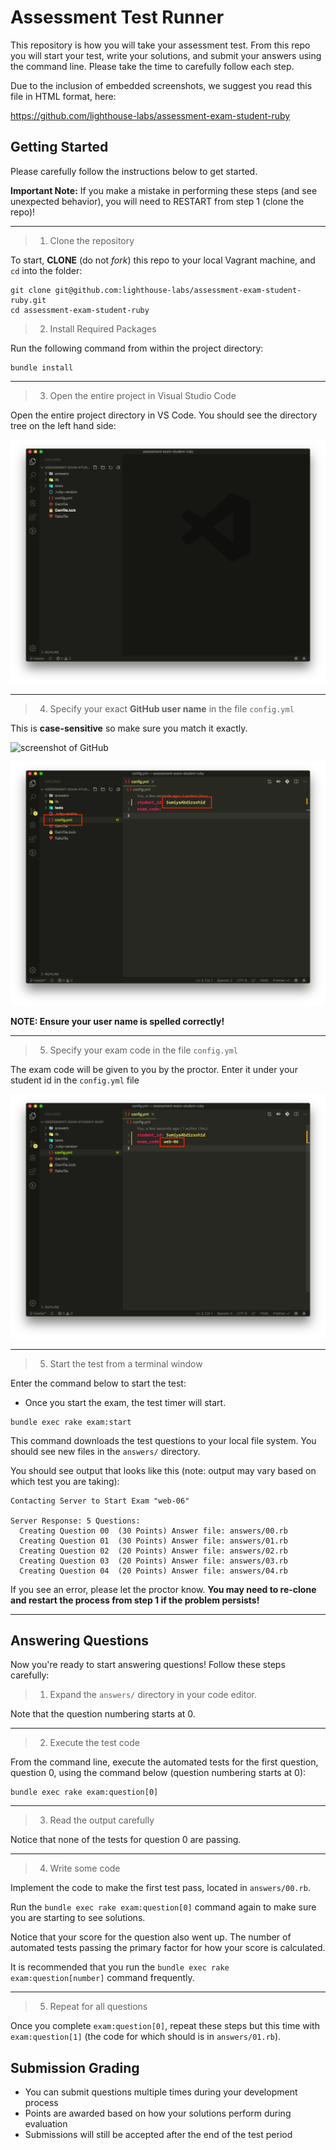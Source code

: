 # Assessment Test Runner

This repository is how you will take your assessment test. From this repo you will start your test, write your solutions, and submit your answers using the command line. Please take the time to carefully follow each step.

Due to the inclusion of embedded screenshots, we suggest you read this file in HTML format, here:

<https://github.com/lighthouse-labs/assessment-exam-student-ruby>

## Getting Started

Please carefully follow the instructions below to get started.

**Important Note:** If you make a mistake in performing these steps (and see unexpected behavior), you will need to RESTART from step 1 (clone the repo)!

---

> 1. Clone the repository

To start, **CLONE** (do not _fork_) this repo to your local Vagrant machine, and `cd` into the folder:

```terminal
git clone git@github.com:lighthouse-labs/assessment-exam-student-ruby.git
cd assessment-exam-student-ruby
```

> 2. Install Required Packages

Run the following command from within the project directory:

```terminal
bundle install
```

---

> 3. Open the entire project in Visual Studio Code

Open the entire project directory in VS Code. You should see the directory tree on the left hand side:

![screenshot of vscode](./img/1-vscode.png)

---

> 4. Specify your exact **GitHub user name** in the file `config.yml`

This is **case-sensitive** so make sure you match it exactly.

![screenshot of GitHub](https://d.pr/i/DJBM/5kFTOJ8Q+)

![screenshot of VS Code](./img/2-student-id.png)

**NOTE: Ensure your user name is spelled correctly!**

---

> 5. Specify your exam code in the file `config.yml`

The exam code will be given to you by the proctor. Enter it under your student id in the `config.yml` file

![screenshot of VS Code](./img/3-exam-code.png)

---

> 5. Start the test from a terminal window

Enter the command below to start the test:

- Once you start the exam, the test timer will start.

```terminal
bundle exec rake exam:start
```

This command downloads the test questions to your local file system. You should see new files in the `answers/` directory.

You should see output that looks like this (note: output may vary based on which test you are taking):

```
Contacting Server to Start Exam "web-06"

Server Response: 5 Questions:
  Creating Question 00  (30 Points) Answer file: answers/00.rb
  Creating Question 01  (30 Points) Answer file: answers/01.rb
  Creating Question 02  (20 Points) Answer file: answers/02.rb
  Creating Question 03  (20 Points) Answer file: answers/03.rb
  Creating Question 04  (20 Points) Answer file: answers/04.rb
```

If you see an error, please let the proctor know. **You may need to re-clone and restart the process from step 1 if the problem persists!**

---

## Answering Questions

Now you're ready to start answering questions! Follow these steps carefully:

> 1. Expand the `answers/` directory in your code editor.

Note that the question numbering starts at 0.

---

> 2. Execute the test code

From the command line, execute the automated tests for the first question, question 0, using the command below (question numbering starts at 0):

```terminal
bundle exec rake exam:question[0]
```

---

> 3. Read the output carefully

Notice that none of the tests for question 0 are passing.

---

> 4. Write some code

Implement the code to make the first test pass, located in `answers/00.rb`.

Run the `bundle exec rake exam:question[0]` command again to make sure you are starting to see solutions.

Notice that your score for the question also went up. The number of automated tests passing the primary factor for how your score is calculated.

It is recommended that you run the `bundle exec rake exam:question[number]` command frequently.

---

> 5. Repeat for all questions

Once you complete `exam:question[0]`, repeat these steps but this time with `exam:question[1]` (the code for which should is in `answers/01.rb`).

## Submission Grading

- You can submit questions multiple times during your development process
- Points are awarded based on how your solutions perform during evaluation
- Submissions will still be accepted after the end of the test period

